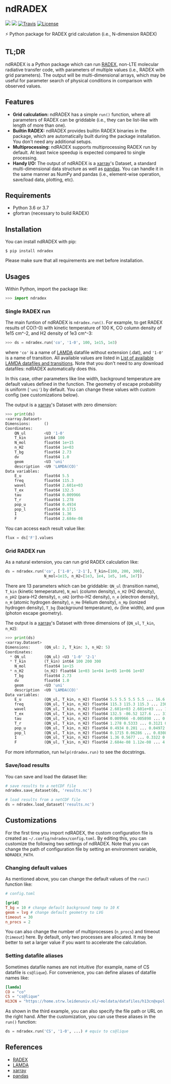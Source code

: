 # ndRADEX

[![](https://img.shields.io/pypi/v/ndradex.svg?label=PyPI)](https://pypi.org/pypi/ndradex/)
[![](https://img.shields.io/pypi/pyversions/ndradex.svg?label=Python)](https://pypi.org/pypi/ndradex/)
[![Travis](https://img.shields.io/travis/astropenguin/ndradex/master.svg?label=Travis%20CI)](https://travis-ci.org/astropenguin/ndradex)
[![License](https://img.shields.io/badge/license-MIT-blue.svg?label=License)](LICENSE)

:zap: Python package for RADEX grid calculation (i.e., N-dimension RADEX)

## TL;DR

ndRADEX is a Python package which can run [RADEX], non-LTE molecular radiative transfer code, with parameters of multiple values (i.e., RADEX with grid parameters).
The output will be multi-dimensional arrays, which may be useful for parameter search of physical conditions in comparison with observed values.

## Features

- **Grid calculation:** ndRADEX has a simple `run()` function, where all parameters of RADEX can be griddable (i.e., they can be list-like with length of more than one).
- **Builtin RADEX:** ndRADEX provides builtin RADEX binaries in the package, which are automatically built during the package installation. You don't need any additional setups.
- **Multiprocessing:** ndRADEX supports multiprocessing RADEX run by default. At least twice speedup is expected compared to single processing.
- **Handy I/O:** The output of ndRADEX is a [xarray]'s Dataset, a standard multi-dimensional data structure as well as [pandas]. You can handle it in the same manner as NumPy and pandas (i.e., element-wise operation, save/load data, plotting, etc).

## Requirements

- Python 3.6 or 3.7
- gfortran (necessary to build RADEX)

## Installation

You can install ndRADEX with pip:

```shell
$ pip install ndradex
```

Please make sure that all requirements are met before installation.

## Usages

Within Python, import the package like:

```python
>>> import ndradex
```

### Single RADEX run

The main funtion of ndRADEX is `ndradex.run()`.
For example, to get RADEX results of CO(1-0) with kinetic temperature of 100 K, CO column density of 1e15 cm^-2, and H2 density of 1e3 cm^-3:

```python
>>> ds = ndradex.run('co', '1-0', 100, 1e15, 1e3)
```

where `'co'` is a name of [LAMDA] datafile without extension (.dat), and `'1-0'` is a name of transition.
All available values are listed in [List of available LAMDA datafiles and transitions](https://github.com/astropenguin/ndradex/wiki/List-of-available-LAMDA-datafiles-and-transitions).
Note that you don't need to any download datafiles:
ndRADEX automatically does this.

In this case, other parameters like line width, background temperature are default values defined in the function.
The geometry of escape probability is uniform (`'uni'`) by default.
You can change these values with custom config (see customizations below).

The output is a [xarray]'s Dataset with zero dimension:

```python
>>> print(ds)
<xarray.Dataset>
Dimensions:      ()
Coordinates:
    QN_ul        <U3 '1-0'
    T_kin        int64 100
    N_mol        float64 1e+15
    n_H2         float64 1e+03
    T_bg         float64 2.73
    dv           float64 1.0
    geom         <U3 'uni'
    description  <U9 'LAMDA(CO)'
Data variables:
    E_u          float64 5.5
    freq         float64 115.3
    wavel        float64 2.601e+03
    T_ex         float64 132.5
    tau          float64 0.009966
    T_r          float64 1.278
    pop_u        float64 0.4934
    pop_l        float64 0.1715
    I            float64 1.36
    F            float64 2.684e-08
```

You can access each result value like:

```python
flux = ds['F'].values
```

### Grid RADEX run

As a natural extension, you can run grid RADEX calculation like:

```python
ds = ndradex.run('co', ['1-0', '2-1'], T_kin=[100, 200, 300],
                 N_mol=1e15, n_H2=[1e3, 1e4, 1e5, 1e6, 1e7])
```

There are 13 parameters which can be griddable:
`QN_ul` (transition name), `T_kin` (kinetic temeperature), `N_mol` (column density), `n_H2` (H2 density), `n_pH2` (para-H2 density), `n_oH2` (ortho-H2 density), `n_e` (electron density), `n_H` (atomic hydrogen density), `n_He` (Helium density), `n_Hp` (ionized hydrogen density), `T_bg` (background temperature), `dv` (line width), and `geom` (photon escape geometry).

The output is a [xarray]'s Dataset with three dimensions of (`QN_ul`, `T_kin`, `n_H2`):

```python
>>> print(ds)
<xarray.Dataset>
Dimensions:      (QN_ul: 2, T_kin: 3, n_H2: 5)
Coordinates:
  * QN_ul        (QN_ul) <U3 '1-0' '2-1'
  * T_kin        (T_kin) int64 100 200 300
    N_mol        float64 1e+15
  * n_H2         (n_H2) float64 1e+03 1e+04 1e+05 1e+06 1e+07
    T_bg         float64 2.73
    dv           float64 1.0
    geom         <U3 'uni'
    description  <U9 'LAMDA(CO)'
Data variables:
    E_u          (QN_ul, T_kin, n_H2) float64 5.5 5.5 5.5 5.5 ... 16.6 16.6 16.6
    freq         (QN_ul, T_kin, n_H2) float64 115.3 115.3 115.3 ... 230.5 230.5
    wavel        (QN_ul, T_kin, n_H2) float64 2.601e+03 2.601e+03 ... 1.3e+03
    T_ex         (QN_ul, T_kin, n_H2) float64 132.5 -86.52 127.6 ... 316.6 301.6
    tau          (QN_ul, T_kin, n_H2) float64 0.009966 -0.005898 ... 0.0009394
    T_r          (QN_ul, T_kin, n_H2) float64 1.278 0.5333 ... 0.3121 0.2778
    pop_u        (QN_ul, T_kin, n_H2) float64 0.4934 0.201 ... 0.04972 0.04426
    pop_l        (QN_ul, T_kin, n_H2) float64 0.1715 0.06286 ... 0.03089 0.02755
    I            (QN_ul, T_kin, n_H2) float64 1.36 0.5677 ... 0.3322 0.2957
    F            (QN_ul, T_kin, n_H2) float64 2.684e-08 1.12e-08 ... 4.666e-08
```

For more information, run `help(rdradex.run)` to see the docstrings.

### Save/load results

You can save and load the dataset like:

```python
# save results to a netCDF file
ndradex.save_dataset(ds, 'results.nc')

# load results from a netCDF file
ds = ndradex.load_dataset('results.nc')
```

## Customizations

For the first time you import ndRADEX, the custom configuration file is created as `~/.config/ndradex/config.toml`.
By editing this, you can customize the following two settings of ndRADEX.
Note that you can change the path of configuration file by setting an environment variable, `NDRADEX_PATH`.

### Changing default values

As mentioned above, you can change the default values of the `run()` function like:

```toml
# config.toml

[grid]
T_bg = 10 # change default background temp to 10 K
geom = lvg # change default geometry to LVG
timeout = 30
n_procs = 2
```

You can also change the number of multiprocesses (`n_procs`) and timeout (`timeout`) here.
By default, only two processes are allocated.
It may be better to set a larger value if you want to accelerate the calculation.

### Setting datafile aliases

Sometimes datafile names are not intuitive (for example, name of CS datafile is `cs@lique`).
For convenience, you can define aliases of datafile names like:

```toml
[lamda]
CO = "co"
CS = "cs@lique"
H13CN = "https://home.strw.leidenuniv.nl/~moldata/datafiles/h13cn@xpol.dat"
```

As shown in the third example, you can also specify the file path or URL on the right hand.
After the customization, you can use these aliases in the `run()` function:

```python
ds = ndradex.run('CS', '1-0', ...) # equiv to cs@lique
```

## References

- [RADEX]
- [LAMDA]
- [xarray]
- [pandas]

[xarray]: http://xarray.pydata.org/en/stable/
[RADEX]: https://home.strw.leidenuniv.nl/~moldata/radex.html
[LAMDA]: https://home.strw.leidenuniv.nl/~moldata/
[pandas]: https://pandas.pydata.org/
